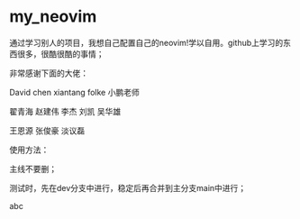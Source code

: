 # my_neovim
通过学习别人的项目，我想自己配置自己的neovim!学以自用。github上学习的东西很多，很酷很酷的事情；

非常感谢下面的大佬：

David chen	xiantang		folke		小鹏老师		

翟青海		赵建伟		李杰		刘凯		吴华雄		

王恩源		张俊豪		淡议磊			

使用方法：

主线不要删；

测试时，先在dev分支中进行，稳定后再合并到主分支main中进行；

abc

































